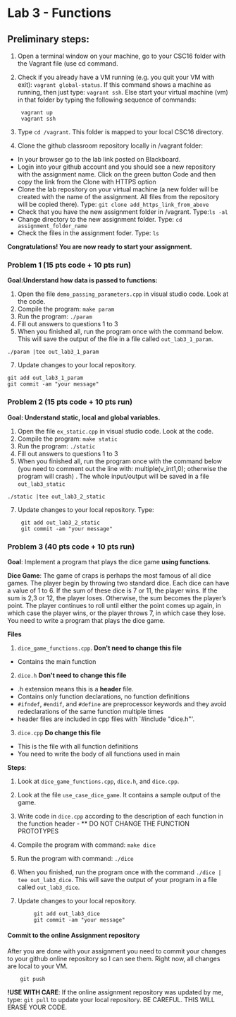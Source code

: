 # Lab 3 - Functions 

## Preliminary steps: 

1. Open a terminal window on your machine, go to your CSC16 folder with the Vagrant file (use cd command.
2. Check if you already have a VM running (e.g. you quit your VM with exit): `vagrant global-status`. If this command shows a machine as running, then just type: `vagrant ssh`. Else start your virtual machine (vm) in that folder by typing the following sequence of commands: 

		vagrant up
		vagrant ssh 

2. Type `cd /vagrant`. This folder is mapped to your local CSC16 directory.

3. Clone the github classroom repository locally in /vagrant folder:
	
  - In your browser go to the lab link posted on Blackboard.
  - Login into your github account and you should see a new repository with 
the assignment name. Click on the green button Code and then copy the link from the Clone with HTTPS option
  - Clone the lab repository on your virtual machine (a new folder will be created with the name of the assignment. All files from the repository will be copied there). Type: `git clone add_https_link_from_above`
  - Check that you have the new assignment folder in /vagrant. Type:`ls -al`
  - Change directory to the new assignment folder. Type: `cd assignment_folder_name`
  - Check the files in the assignment foder. Type: `ls`
		
**Congratulations! You are now ready to start your assignment.**

### Problem 1  (15 pts code + 10 pts run)

**Goal:Understand how data is passed to functions:**

  1. Open the file `demo_passing_parameters.cpp` in visual studio code. Look at the code. 
  2. Compile the program: `make param`
  3. Run the program: `./param`
  4. Fill out answers to questions 1 to 3
  6. When you finished all, run the program once with the command below. This will save the output of the file in a file called `out_lab3_1_param`.
		
	./param |tee out_lab3_1_param
  7. Update changes to your local repository. 

	git add out_lab3_1_param
	git commit -am "your message"

### Problem 2 (15 pts code + 10 pts run)

**Goal: Understand static, local and global variables.**
   1. Open the file `ex_static.cpp` in visual studio code. Look at the code.
   2. Compile the program: `make static` 
   3. Run the program: `./static`
   4. Fill out answers to questions 1 to 3
   6. When you finished all, run the program once with the command below (you need to comment out the line with:  multiple(v_int1,0); otherwise the program will crash) . The whole input/output will be saved in a file `out_lab3_static`
		
	./static |tee out_lab3_2_static
7. Update changes to your local repository.  Type:
  		 
		git add out_lab3_2_static
		git commit -am "your message" 


### Problem 3 (40 pts code + 10 pts run)

**Goal**: Implement a program that plays the dice game **using functions**.

**Dice Game**: The game of craps is perhaps the most famous of all dice games. The player begin by throwing two standard dice. Each dice can have a value of 1 to 6. If the sum of these dice is 7 or 11, the player wins. If the sum is 2,3 or 12, the player loses. Otherwise, the sum becomes the player’s point. The player continues to roll until either the point comes up again, in which case the player wins, or the player throws 7, in which case they lose. You need to write a program that plays the dice game. 

**Files** 

1. `dice_game_functions.cpp`. **Don't need to change this file**
  - Contains the main function
2. `dice.h` **Don't need to change this file**
  - .h extension means this is a **header** file.
  - Contains only function declarations, no function definitions
  - `#ifndef`, `#endif`, and `#define` are preprocessor keywords and they avoid redeclarations of the same function multiple times
  - header files are included in cpp files with `#include "dice.h"'. 
3. `dice.cpp` **Do change this file**
  - This is the file with all function definitions
  - You need to write the body of all functions used in main
  
**Steps**:
1. Look at `dice_game_functions.cpp`, `dice.h`, and `dice.cpp`.
2. Look at the file `use_case_dice_game`. It contains a sample output of the game. 
3. Write code in `dice.cpp` according to the description of each function in the function header - ** DO NOT CHANGE THE FUNCTION PROTOTYPES
4. Compile the program with command: `make dice`
5. Run the program with command: `./dice`
6. When you finished, run the program once with the command `./dice | tee out_lab3_dice`. This will save the output 
of your program in a file called `out_lab3_dice`.  
7. Update changes to your local repository. 
			
			git add out_lab3_dice
			git commit -am "your message"

	
#### Commit to the online Assignment repository 

After you are done with your assignment you need to commit your changes to your github online repository so I can see them. Right now, all changes are local to your VM. 
	
		git push


**!USE WITH CARE**: If the online assignment repository was updated by me, type: `git pull` to update your local repository. BE CAREFUL. THIS WILL ERASE YOUR CODE. 






